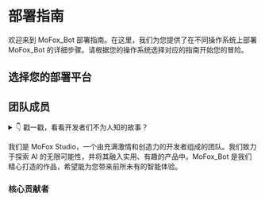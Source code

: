 <BibleDisplay />

# 部署指南

欢迎来到 MoFox_Bot 部署指南。在这里，我们为您提供了在不同操作系统上部署 MoFox_Bot 的详细步骤。请根据您的操作系统选择对应的指南开始您的冒险。

## 选择您的部署平台

<script setup>
// 在这里定义一个数组，用来存放卡片的数据
const myGuides = [
  {
    avatar: '🪟', // 卡片左侧的图标，可以是 Emoji 或者字符
    name: 'Windows 部署指南', // 卡片的标题
    title: '为 Windows 用户准备的图形化界面部署教程...', // 卡片的详细描述
    link: './deployment_guide' // 点击卡片后跳转的链接
  },
  {
    avatar: '🐧',
    name: 'Linux 部署指南',
    title: '为 Linux 用户准备的命令行部署教程...',
    link: './mmc_deploy_linux'
  },
  {
    avatar: '🤖',
    name: 'Android 部署指南',
    title: '为 Android 用户准备的部署教程...',
    link: './mmc_deploy_android'
  },
  // ... 你可以根据需要添加任意多个卡片对象
]
</script>

<!-- 像这样调用组件，并把你的数据通过 :guides 属性传给它 -->
<GuideCards :guides="myGuides" />

## 团队成员

<details>
<summary>👇 戳一戳，看看开发者们不为人知的故事？</summary>

::: tip

### 项目源起

话说天下大势，分久必合，合久必分。自“麦麦”开天辟地以来，AI Bot 之界风起云涌。其时，有三股豪强，皆为“麦麦”之魔改，各领风骚，雄踞一方，三家互为犄角，亦有竞争，然皆以服务用户为本，倒也相安无事，天下暂得太平。

然时移世易，AI 技术日新月异，江湖风波再起。三家主事者，皆为远见卓识之士，深知单打独斗，终难成大业；若固步自封，必为时代所弃。遂于某良辰吉日，齐聚一堂，共商大计。席间，众人抚今追昔，感慨万千，皆以为“合则两利，分则两伤”。

一言既出，四座皆惊，继而纷纷颔首。众人一拍即合，决意将三家之力合于一处，取各家之长，补己之短，共创一全新之 Bot，名曰『MoFox_Bot』。此举意在整合资源，革新技术，以期能更好地服务于广大用户，逐鹿于 AI 之巅。

此乃项目之源起，非为正史，仅作一说。特记于此，以飨同好，以昭后人。

:::

::: tip
### 绝密档案 · 代号 MoFox

“再改一版，就一版。”一闪的眼圈，比代码的黑夜模式还要深邃。他的对面，阿范把一杯冰美式喝出了烈酒的决绝，“为了这破玩意儿，我连音游都戒了，你懂我的痛吗？”

角落里，言柒幽幽地叹了口气，默默地合并了第 108 次冲突，感觉自己像个给旷世怨侣劝架的居委会大妈。

他们本是三条永不相交的平行线，却因为一个共同的“爹”——“麦麦”，被命运的红线（或者说网线）紧紧捆绑。他们曾为了一个 API 的命名吵到天昏地暗，也曾因为一个 bug 的归属互相甩锅。

“要不……合并吧？”不知是谁，在那个代码比人命还长的深夜，提出了这个魔鬼般的建议。

空气瞬间凝固。合并？这意味着什么？意味着无尽的兼容性噩梦，意味着要把对方那“一坨”代码和自己这“一坨”代码揉成更大的一坨。

但，当他们看到用户群里那一声声“大佬牛逼”时，那该死的虚荣心，那该死的成就感，终究是战胜了理智。

据说，在最终合并的前夜，三方势力依旧在为“项目到底叫什么”而争执不休，此时，一个名为雅诺狐的神秘身影出现在会议室，他只说了一句话：“不如就叫 MoFox 吧，既有 Mofox 的 M，也有 Fox 的 Fox。”全场死寂，三位大佬竟无言以对。

于是，『MoFox_Bot』诞生了。它的每一行代码，都可能是一个历史遗留问题；它的每一次更新，都伴随着开发者们“爱”的争吵。这，就是它的故事。
:::

</details>

我们是 MoFox Studio，一个由充满激情和创造力的开发者组成的团队。我们致力于探索 AI 的无限可能性，并将其融入实用、有趣的产品中。MoFox_Bot 是我们精心打造的作品，希望能为您带来前所未有的智能体验。

### 核心贡献者

<script>
import { VPTeamMembers } from 'vitepress/theme'

const members = [
  {
    avatar: 'https://avatars.githubusercontent.com/u/140055845?v=4',
    name: '一闪',
    title: '1.项目发起人之一<br/>2.核心开发者<br/>3.超级黑奴()',
    links: [
      { icon: 'github', link: 'https://github.com/minecraft1024a' }
    ]
  },
  {
    avatar: 'https://avatars.githubusercontent.com/u/189647097?v=4',
    name: '阿范',
    title: '1.项目发起人之一<br/>2.核心开发者<br/>3.音游领域大神',
    links: [
      { icon: 'github', link: 'https://github.com/Furina-1013-create' }
    ]
  },
  {
    avatar: 'https://avatars.githubusercontent.com/u/68868379?v=4',
    name: '言柒',
    title: '1.项目发起人之一<br/>2.核心（打杂）开发者<br/>3.神秘插件适配大师',
    links: [
      { icon: 'github', link: 'https://github.com/tt-P607' }
    ]
  },
  {
    avatar: 'https://avatars.githubusercontent.com/u/214268555?v=4',
    name: 'ikun',
    title: '1.项目初期开发人之一<br/>2.文档单推人<br/>3.神秘猫娘',
    links: [
      { icon: 'github', link: 'https://github.com/ikun-11451' }
    ]
  },
  {
    avatar: 'https://avatars.githubusercontent.com/u/212194964?v=4',
    name: '雅诺狐',
    title: '1.项目发起人之一<br/>2.核心开发者<br/>3.技术萌新',
    links: [
      { icon: 'github', link: 'https://github.com/foxcyber907' }
    ]
  },
  {
    avatar: 'https://avatars.githubusercontent.com/u/221029311?v=4',
    name: '拾风',
    title: '1.项目重构负责人<br/>2.核心开发者<br/>3.插件化大师',
    links: [
      { icon: 'github', link: 'https://github.com/Windpicker-owo' }
    ]
  }
]

const org = [
    {
    avatar: 'https://avatars.githubusercontent.com/u/225730003',
    name: 'MoFox-Studio',
    title: '官方组织',
    links: [
      { icon: 'github', link: 'https://github.com/MoFox-Studio' }
    ]
  }
]
</script>

<!-- <VPTeamMembers size="small" :members="members" /> -->

<MoFoxTeamCard :members="members" size="medium" />
<br/>
<MoFoxTeamCard :members="org" size="large" />

